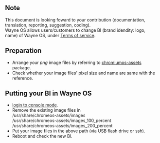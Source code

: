 ## Note
This document is looking foward to your contribution (documentation, translation, reporting, suggestion, coding).
<br>Wayne OS allows users/customers to change BI (brand idendity: logo, name) of Wayne OS, under [Terms of service](https://github.com/wayne-incorporated/wayne-os/blob/main/docs/en/business/terms_of_service.md).

## Preparation
- Arrange your _png_ image files by referring to [chromiumos-assets](https://github.com/wayne-incorporated/wayne-os/tree/main/src/platform/chromiumos-assets) package.
- Check whether your image files' pixel size and name are same with the reference.

## Putting your BI in Wayne OS
- [login to console mode](https://github.com/wayne-incorporated/wayne-os/blob/main/docs/en/how-to/using_shell.md).
- Remove the existing image files in 
<br>/usr/share/chromeos-assets/images
<br>/usr/share/chromeos-assets/images_100_percent
<br>/usr/share/chromeos-assets/images_200_percent
- Put your image files in the above path (via USB flash drive or ssh).
- Reboot and check the new BI.
